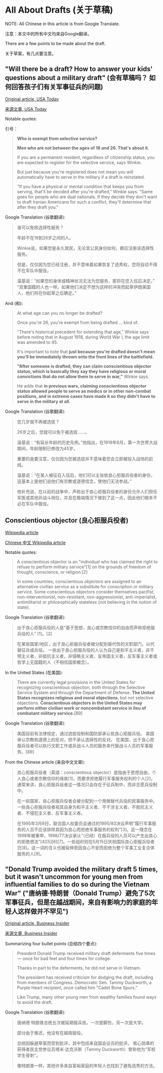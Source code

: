 # All About Drafts (关于草稿)

NOTE: All Chinese in this article is from Google Translate.

注意：本文中的所有中文均来自Google翻译。

There are a few points to be made about the draft.

关于草案，有几点要注意。

## "Will there be a draft? How to answer your kids' questions about a military draft" (会有草稿吗？ 如何回答孩子们有关军事征兵的问题)

[Original article, USA Today](https://www.usatoday.com/story/life/parenting/2020/01/06/military-draft-how-answer-your-kids-questions-draft/2823826001/)

[来源文章, USA Today](https://www.usatoday.com/story/life/parenting/2020/01/06/military-draft-how-answer-your-kids-questions-draft/2823826001/)

Notable quotes:

引号：

> **Who is exempt from selective service?**
>
> **Men who are not between the ages of 18 and 26. That's about it.**
> 
> If you are a permanent resident, regardless of citizenship status, you are expected to register for the selective service, says Winkie.
> 
> But just because you're registered does not mean you will automatically have to serve in the military if a draft is reinstated. 
> 
> "If you have a physical or mental condition that keeps you from serving, that'll be decided after you're drafted," Winkie says. "Same goes for people who are dual nationals. If they decide they don't want to draft Iranian Americans for such a conflict, they'll determine that after they draft you."

Google Translation (谷歌翻译):

> 谁可以免除选择性服务？
>
> 年龄不在18到26岁之间的人。
>
> Winkie说，如果您是永久居民，无论其公民身份如何，都应注册该选择性服务。
>
> 但是，仅仅因为您已经注册，并不意味着如果恢复了选秀权，您将自动不得不在军队中服役。
> 
> 温基说：“如果您的身体或精神状况无法为您服务，那将在您入伍后决定。” “双重国籍的人也一样。如果他们决定不想为这样的冲突而起草伊朗美国人，他们将在你起草之后确定。”

And (和):

> At what age can you no longer be drafted?
> 
> Once you're 26, you're exempt from being drafted ... kind of.
> 
> "There's historical precedent for extending that age," Winkie says before noting that in August 1918, during World War I, the age limit was amended to 45. 
> 
> It's important to note that **just because you're drafted doesn't mean you'll be immediately thrown onto the front lines of the battlefield.**
> 
> **"After someone is drafted, they can claim conscientious objector status, which is basically they say they have religious or moral convictions that do not allow them to serve in war,"** Winkie says.
> 
> He adds that **in previous wars, claiming conscientious objector status allowed people to serve as medics or in other non-combat positions, and in extreme cases have made it so they didn't have to serve in the military at all.**

Google Translation (谷歌翻译):

> 您几岁就不再被选拔？
> 
> 26岁之后，您就可以免于被选拔……。
> 
> 温基说：“有延长年龄的历史先例。”他指出，在1918年8月，第一次世界大战期间，年龄限制已修改为45岁。
> 
> 重要的是要注意，仅仅因为您被选拔并不意味着您会立即被投入战场的前线。
> 
> 温基说：“在某人被征召入伍后，他们可以主张依良心拒服兵役者的身份，这基本上是他们说他们有宗教或道德信念，使他们无法参战。”
> 
> 他补充说，在以前的战争中，声称出于良心拒服兵役者的身份允许人们担任军医或其他非战斗岗位，并且在极端情况下做到了这一点，因此他们根本不必在军队中服役。

## Conscientious objector (良心拒服兵役者)

[Wikipedia article](https://en.wikipedia.org/wiki/Conscientious_objector)

[Chinese 中文 Wikipedia article](https://zh.wikipedia.org/wiki/%E8%89%AF%E5%BF%83%E6%8B%92%E6%9C%8D%E5%85%B5%E5%BD%B9%E8%80%85)

Notable quotes:

> A conscientious objector is an "individual who has claimed the right to refuse to perform military service"[1] on the grounds of freedom of thought, conscience, or religion.[2]
> 
> In some countries, conscientious objectors are assigned to an alternative civilian service as a substitute for conscription or military service. Some conscientious objectors consider themselves pacifist, non-interventionist, non-resistant, non-aggressionist, anti-imperialist, antimilitarist or philosophically stateless (not believing in the notion of state).

Google Translation (谷歌翻译):

> 出于良心拒服兵役的人是“基于思想，良心或宗教信仰的自由而声称拒绝服兵役的人” [1]。[2]
> 
> 在某些国家/地区，出于良心拒服兵役者被分配到替代性的文职部门，以代替征兵或兵役。 一些出于良心拒服兵役的人认为自己是和平主义者，非干预主义者，非抵抗主义者，非侵略主义者，反帝国主义者，反军事主义者或哲学上无国籍的人（不相信国家概念）。

In the United States (在美国):

> There are currently legal provisions in the United States for recognizing conscientious objection, both through the Selective Service System and through the Department of Defense. **The United States recognizes religious and moral objections**, but not selective objections. **Conscientious objectors in the United States may perform either civilian work or noncombatant service in lieu of combatant military service.**[89]

Google Translation (谷歌翻译):

> 美国目前有法律规定，通过选拔役制和国防部承认依良心拒服兵役。 美国承认宗教和道德上的反对，但不承认选择性的反对。 在美国，出于良心拒服兵役者可以执行文职工作或非战斗人员的服务来代替战斗人员的军事服务。[89]

From the Chinese article (来自中文文章):

> 良心拒服兵役者（英語：conscientious objector）是指由于思想自由，个人良心或者宗教信仰的缘故[1]，而要求拒绝履行军事服务权利的个人[2]。通常来讲，良心拒服兵役者这一情况只会存在于征兵制中，而非志愿兵役制中。
> 
> 在一些国家，良心拒服兵役者会被分配到一个用做替代兵役的民事服务中。一些良心拒服兵役者视其自身为和平主义者、不干涉主义者、不抵抗主义者、不侵犯主义者、反军事主义者。
> 
> 在1995年3月8日，联合国人权委员会通过的1995/83决议声明“履行军事服务的人员不应该排除其因为良心而拒绝军事服务的权利”[3]。这一理念在1998年被重申，1998/77决议承认“（已经）在服兵役的人员可以产生出良心的拒绝想法”[4][5][6][7]。一些组织则在5月15日庆祝国际良心拒服兵役者日[8]。这一词的含义也被延伸至因良心不安而拒绝为整个军事工业复合体服务的人[9]。 

## "Donald Trump avoided the military draft 5 times, but it wasn't uncommon for young men from influential families to do so during the Vietnam War" ("唐纳德·特朗普（Donald Trump）避免了5次军事征兵，但是在越战期间，来自有影响力的家庭的年轻人这样做并不罕见")

[Original article, Business Insider](https://www.businessinsider.com/donald-trump-avoided-the-military-draft-which-was-common-at-the-time-vietnam-war-2018-12)

[来源文章, Business Insider](https://www.businessinsider.com/donald-trump-avoided-the-military-draft-which-was-common-at-the-time-vietnam-war-2018-12)

Summarizing four bullet points (总结四个要点):

> President Donald Trump received military draft deferments five times — once for bad feet and four times for college.
>
> Thanks in part to the deferments, he did not serve in Vietnam.
> 
> The president has received criticism for dodging the draft, including from members of Congress. Democratic Sen. Tammy Duckworth, a Purple Heart recipient, once called him "Cadet Bone Spurs."
>
> Like Trump, many other young men from wealthy families found ways to avoid the draft.

Google Translation (谷歌翻译):

> 唐纳德·特朗普总统五次被延期服兵役，一次是脚伤，另一次是大学。
> 
> 部分由于推迟，他没有在越南服役。
> 
> 总统因躲避草案而受到批评，其中包括来自国会议员的批评。 紫心勋章的获得者民主党参议员塔米·达克沃斯（Tammy Duckworth）曾称他为“军校学生骨刺”。
> 
> 像特朗普一样，其他许多来自富裕家庭的年轻人也找到了避免选秀的方法。
